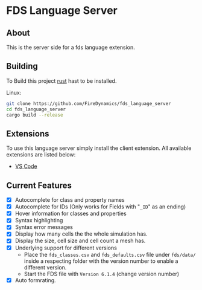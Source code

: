 # FDS Language Server

## About
This is the server side for a fds language extension.

## Building
To Build this project [rust](https://www.rust-lang.org/) hast to be installed.  

Linux:
```bash
git clone https://github.com/FireDynamics/fds_language_server
cd fds_language_server
cargo build --release
```

## Extensions
To use this language server simply install the client extension. All available extensions are listed below:
- [VS Code](https://github.com/FireDynamics/vs_code_fds_language_client)

## Current Features
- [x] Autocomplete for class and property names
- [X] Autocomplete for IDs (Only works for Fields with "`_ID`" as an ending)
- [x] Hover information for classes and properties
- [x] Syntax highlighting
- [x] Syntax error messages
- [x] Display how many cells the the whole simulation has.
- [X] Display the size, cell size and cell count a mesh has.
- [x] Underlying support for different versions
    - Place the `fds_classes.csv` and `fds_defaults.csv` file under `fds/data/` inside a respecting folder with the version number to enable a different version.
    - Start the FDS file with `Version 6.1.4` (change version number)
- [x] Auto formrating.